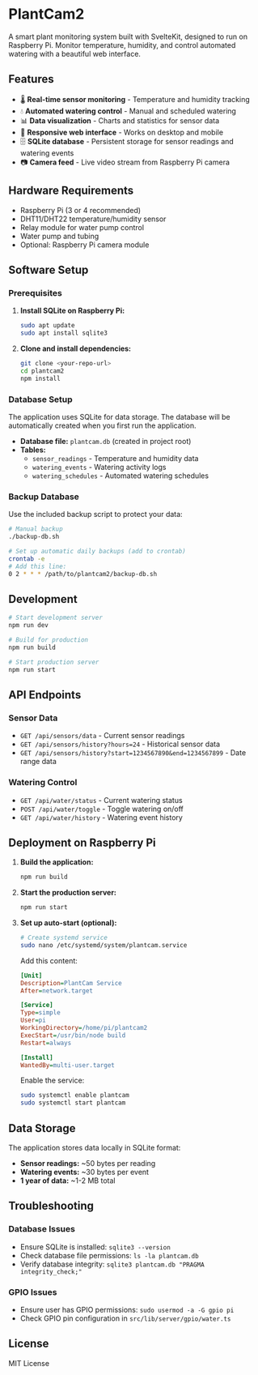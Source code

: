 # PlantCam2

A smart plant monitoring system built with SvelteKit, designed to run on Raspberry Pi. Monitor temperature, humidity, and control automated watering with a beautiful web interface.

## Features

- 🌡️ **Real-time sensor monitoring** - Temperature and humidity tracking
- 💧 **Automated watering control** - Manual and scheduled watering
- 📊 **Data visualization** - Charts and statistics for sensor data
- 📱 **Responsive web interface** - Works on desktop and mobile
- 🗄️ **SQLite database** - Persistent storage for sensor readings and watering events
- 📷 **Camera feed** - Live video stream from Raspberry Pi camera

## Hardware Requirements

- Raspberry Pi (3 or 4 recommended)
- DHT11/DHT22 temperature/humidity sensor
- Relay module for water pump control
- Water pump and tubing
- Optional: Raspberry Pi camera module

## Software Setup

### Prerequisites

1. **Install SQLite on Raspberry Pi:**

   ```bash
   sudo apt update
   sudo apt install sqlite3
   ```

2. **Clone and install dependencies:**
   ```bash
   git clone <your-repo-url>
   cd plantcam2
   npm install
   ```

### Database Setup

The application uses SQLite for data storage. The database will be automatically created when you first run the application.

- **Database file:** `plantcam.db` (created in project root)
- **Tables:**
  - `sensor_readings` - Temperature and humidity data
  - `watering_events` - Watering activity logs
  - `watering_schedules` - Automated watering schedules

### Backup Database

Use the included backup script to protect your data:

```bash
# Manual backup
./backup-db.sh

# Set up automatic daily backups (add to crontab)
crontab -e
# Add this line:
0 2 * * * /path/to/plantcam2/backup-db.sh
```

## Development

```bash
# Start development server
npm run dev

# Build for production
npm run build

# Start production server
npm run start
```

## API Endpoints

### Sensor Data

- `GET /api/sensors/data` - Current sensor readings
- `GET /api/sensors/history?hours=24` - Historical sensor data
- `GET /api/sensors/history?start=1234567890&end=1234567899` - Date range data

### Watering Control

- `GET /api/water/status` - Current watering status
- `POST /api/water/toggle` - Toggle watering on/off
- `GET /api/water/history` - Watering event history

## Deployment on Raspberry Pi

1. **Build the application:**

   ```bash
   npm run build
   ```

2. **Start the production server:**

   ```bash
   npm run start
   ```

3. **Set up auto-start (optional):**

   ```bash
   # Create systemd service
   sudo nano /etc/systemd/system/plantcam.service
   ```

   Add this content:

   ```ini
   [Unit]
   Description=PlantCam Service
   After=network.target

   [Service]
   Type=simple
   User=pi
   WorkingDirectory=/home/pi/plantcam2
   ExecStart=/usr/bin/node build
   Restart=always

   [Install]
   WantedBy=multi-user.target
   ```

   Enable the service:

   ```bash
   sudo systemctl enable plantcam
   sudo systemctl start plantcam
   ```

## Data Storage

The application stores data locally in SQLite format:

- **Sensor readings:** ~50 bytes per reading
- **Watering events:** ~30 bytes per event
- **1 year of data:** ~1-2 MB total

## Troubleshooting

### Database Issues

- Ensure SQLite is installed: `sqlite3 --version`
- Check database file permissions: `ls -la plantcam.db`
- Verify database integrity: `sqlite3 plantcam.db "PRAGMA integrity_check;"`

### GPIO Issues

- Ensure user has GPIO permissions: `sudo usermod -a -G gpio pi`
- Check GPIO pin configuration in `src/lib/server/gpio/water.ts`

## License

MIT License
